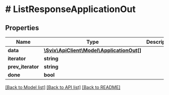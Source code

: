 # # ListResponseApplicationOut

## Properties

Name | Type | Description | Notes
------------ | ------------- | ------------- | -------------
**data** | [**\Svix\ApiClient\Model\ApplicationOut[]**](ApplicationOut.md) |  |
**iterator** | **string** |  | [optional]
**prev_iterator** | **string** |  | [optional]
**done** | **bool** |  |

[[Back to Model list]](../../README.md#models) [[Back to API list]](../../README.md#endpoints) [[Back to README]](../../README.md)
